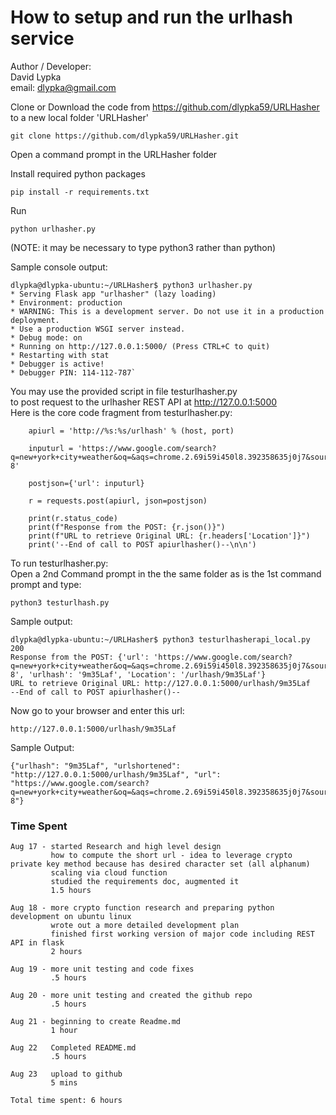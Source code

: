 # How to setup and run the urlhash service

Author / Developer:</br>
David Lypka</br>
email: dlypka@gmail.com

Clone or Download the code from https://github.com/dlypka59/URLHasher</br>
to a new local folder 'URLHasher'

```
git clone https://github.com/dlypka59/URLHasher.git
```

Open a command prompt in the URLHasher folder

Install required python packages
```
pip install -r requirements.txt
```

Run
```
python urlhasher.py
```
(NOTE: it may be necessary to type python3 rather than python)

Sample console output:
```
dlypka@dlypka-ubuntu:~/URLHasher$ python3 urlhasher.py
* Serving Flask app "urlhasher" (lazy loading)
* Environment: production
* WARNING: This is a development server. Do not use it in a production deployment.
* Use a production WSGI server instead.
* Debug mode: on
* Running on http://127.0.0.1:5000/ (Press CTRL+C to quit)
* Restarting with stat
* Debugger is active!
* Debugger PIN: 114-112-787`
```

You may use the provided script in file testurlhasher.py</br>
to post request to the urlhasher REST API at http://127.0.0.1:5000</br>
Here is the core code fragment from testurlhasher.py:
```
    apiurl = 'http://%s:%s/urlhash' % (host, port)
    
    inputurl = 'https://www.google.com/search?q=new+york+city+weather&oq=&aqs=chrome.2.69i59i450l8.392358635j0j7&sourceid=chrome&ie=UTF-8'
    
    postjson={'url': inputurl}    

    r = requests.post(apiurl, json=postjson)
    
    print(r.status_code)
    print(f"Response from the POST: {r.json()}")
    print(f"URL to retrieve Original URL: {r.headers['Location']}")
    print('--End of call to POST apiurlhasher()--\n\n')
```

To run testurlhasher.py:</br>
Open a 2nd Command prompt in the the same folder as is the 1st command prompt and type:
```
python3 testurlhash.py
```
Sample output:
```
dlypka@dlypka-ubuntu:~/URLHasher$ python3 testurlhasherapi_local.py
200
Response from the POST: {'url': 'https://www.google.com/search?q=new+york+city+weather&oq=&aqs=chrome.2.69i59i450l8.392358635j0j7&sourceid=chrome&ie=UTF-8', 'urlhash': '9m35Laf', 'Location': '/urlhash/9m35Laf'}
URL to retrieve Original URL: http://127.0.0.1:5000/urlhash/9m35Laf
--End of call to POST apiurlhasher()--
```

Now go to your browser and enter this url:
```
http://127.0.0.1:5000/urlhash/9m35Laf
```

Sample Output:
```
{"urlhash": "9m35Laf", "urlshortened": "http://127.0.0.1:5000/urlhash/9m35Laf", "url": "https://www.google.com/search?q=new+york+city+weather&oq=&aqs=chrome.2.69i59i450l8.392358635j0j7&sourceid=chrome&ie=UTF-8"}
```

### Time Spent

```
Aug 17 - started Research and high level design
         how to compute the short url - idea to leverage crypto private key method because has desired character set (all alphanum)
         scaling via cloud function
         studied the requirements doc, augmented it
         1.5 hours

Aug 18 - more crypto function research and preparing python development on ubuntu linux
         wrote out a more detailed development plan
         finished first working version of major code including REST API in flask
         2 hours

Aug 19 - more unit testing and code fixes
         .5 hours

Aug 20 - more unit testing and created the github repo
         .5 hours

Aug 21 - beginning to create Readme.md
         1 hour

Aug 22   Completed README.md
         .5 hours

Aug 23   upload to github
         5 mins

Total time spent: 6 hours
```

